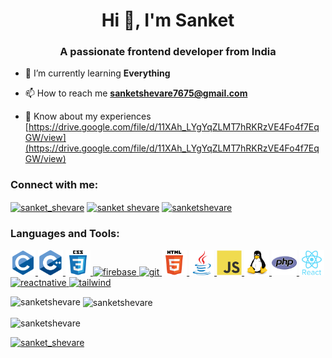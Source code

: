 
<h1 align="center">Hi 👋, I'm Sanket</h1>
<h3 align="center">A passionate frontend developer from India</h3>


- 🌱 I’m currently learning **Everything**

- 📫 How to reach me **sanketshevare7675@gmail.com**

- 📄 Know about my experiences [https://drive.google.com/file/d/11XAh_LYgYqZLMT7hRKRzVE4Fo4f7EqGW/view](https://drive.google.com/file/d/11XAh_LYgYqZLMT7hRKRzVE4Fo4f7EqGW/view)

<h3 align="left">Connect with me:</h3>
<p align="left">
<a href="https://twitter.com/sanket_shevare" target="blank"><img align="center" src="https://raw.githubusercontent.com/rahuldkjain/github-profile-readme-generator/master/src/images/icons/Social/twitter.svg" alt="sanket_shevare" height="30" width="40" /></a>
<a href="https://www.linkedin.com/in/sanket-shevare-4a299a1b7" target="blank"><img align="center" src="https://raw.githubusercontent.com/rahuldkjain/github-profile-readme-generator/master/src/images/icons/Social/linked-in-alt.svg" alt="sanket shevare" height="30" width="40" /></a>
<a href="https://instagram.com/sanketshevare" target="blank"><img align="center" src="https://raw.githubusercontent.com/rahuldkjain/github-profile-readme-generator/master/src/images/icons/Social/instagram.svg" alt="sanketshevare" height="30" width="40" /></a>
</p>

<h3 align="left">Languages and Tools:</h3>
<p align="left"> <a href="https://www.cprogramming.com/" target="_blank" rel="noreferrer"> <img src="https://raw.githubusercontent.com/devicons/devicon/master/icons/c/c-original.svg" alt="c" width="40" height="40"/> </a> <a href="https://www.w3schools.com/cpp/" target="_blank" rel="noreferrer"> <img src="https://raw.githubusercontent.com/devicons/devicon/master/icons/cplusplus/cplusplus-original.svg" alt="cplusplus" width="40" height="40"/> </a> <a href="https://www.w3schools.com/css/" target="_blank" rel="noreferrer"> <img src="https://raw.githubusercontent.com/devicons/devicon/master/icons/css3/css3-original-wordmark.svg" alt="css3" width="40" height="40"/> </a> <a href="https://firebase.google.com/" target="_blank" rel="noreferrer"> <img src="https://www.vectorlogo.zone/logos/firebase/firebase-icon.svg" alt="firebase" width="40" height="40"/> </a> <a href="https://git-scm.com/" target="_blank" rel="noreferrer"> <img src="https://www.vectorlogo.zone/logos/git-scm/git-scm-icon.svg" alt="git" width="40" height="40"/> </a> <a href="https://www.w3.org/html/" target="_blank" rel="noreferrer"> <img src="https://raw.githubusercontent.com/devicons/devicon/master/icons/html5/html5-original-wordmark.svg" alt="html5" width="40" height="40"/> </a> <a href="https://www.java.com" target="_blank" rel="noreferrer"> <img src="https://raw.githubusercontent.com/devicons/devicon/master/icons/java/java-original.svg" alt="java" width="40" height="40"/> </a> <a href="https://developer.mozilla.org/en-US/docs/Web/JavaScript" target="_blank" rel="noreferrer"> <img src="https://raw.githubusercontent.com/devicons/devicon/master/icons/javascript/javascript-original.svg" alt="javascript" width="40" height="40"/> </a> <a href="https://www.linux.org/" target="_blank" rel="noreferrer"> <img src="https://raw.githubusercontent.com/devicons/devicon/master/icons/linux/linux-original.svg" alt="linux" width="40" height="40"/> </a> <a href="https://www.php.net" target="_blank" rel="noreferrer"> <img src="https://raw.githubusercontent.com/devicons/devicon/master/icons/php/php-original.svg" alt="php" width="40" height="40"/> </a> <a href="https://reactjs.org/" target="_blank" rel="noreferrer"> <img src="https://raw.githubusercontent.com/devicons/devicon/master/icons/react/react-original-wordmark.svg" alt="react" width="40" height="40"/> </a> <a href="https://reactnative.dev/" target="_blank" rel="noreferrer"> <img src="https://reactnative.dev/img/header_logo.svg" alt="reactnative" width="40" height="40"/> </a> <a href="https://tailwindcss.com/" target="_blank" rel="noreferrer"> <img src="https://www.vectorlogo.zone/logos/tailwindcss/tailwindcss-icon.svg" alt="tailwind" width="40" height="40"/> </a> </p>

<p><img align="left" src="https://github-readme-stats.vercel.app/api?username=sanketshevare&show_icons=true&theme=radical" alt="sanketshevare" /></p>
<p> </p>
<p>&nbsp;<img align="center" src="https://github-readme-stats.vercel.app/api/top-langs/?username=anuraghazra&layout=compact"alt="sanketshevare" /></p>
<p> </p>
<p><img align="center" src="https://github-readme-streak-stats.herokuapp.com/?user=sanketshevare&&theme=radical" alt="sanketshevare" /></p>

<p align="left"> <a href="https://twitter.com/sanket_shevare" target="blank"><img src="https://img.shields.io/twitter/follow/sanket_shevare?logo=twitter&style=for-the-badge" alt="sanket_shevare" /></a> </p>
